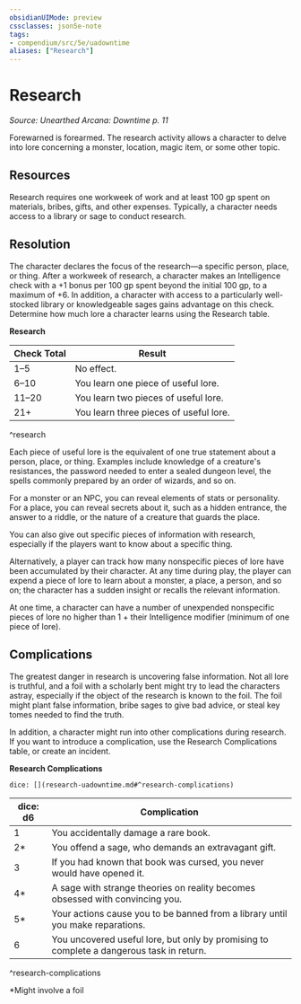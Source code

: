 ```yaml
---
obsidianUIMode: preview
cssclasses: json5e-note
tags:
- compendium/src/5e/uadowntime
aliases: ["Research"]
---
```

# Research
*Source: Unearthed Arcana: Downtime p. 11* 

Forewarned is forearmed. The research activity allows a character to delve into lore concerning a monster, location, magic item, or some other topic.

## Resources

Research requires one workweek of work and at least 100 gp spent on materials, bribes, gifts, and other expenses. Typically, a character needs access to a library or sage to conduct research.

## Resolution

The character declares the focus of the research—a specific person, place, or thing. After a workweek of research, a character makes an Intelligence check with a +1 bonus per 100 gp spent beyond the initial 100 gp, to a maximum of +6. In addition, a character with access to a particularly well-stocked library or knowledgeable sages gains advantage on this check. Determine how much lore a character learns using the Research table.

**Research**

| Check Total | Result |
|-------------|--------|
| 1–5 | No effect. |
| 6–10 | You learn one piece of useful lore. |
| 11–20 | You learn two pieces of useful lore. |
| 21+ | You learn three pieces of useful lore. |
^research

Each piece of useful lore is the equivalent of one true statement about a person, place, or thing. Examples include knowledge of a creature's resistances, the password needed to enter a sealed dungeon level, the spells commonly prepared by an order of wizards, and so on.

For a monster or an NPC, you can reveal elements of stats or personality. For a place, you can reveal secrets about it, such as a hidden entrance, the answer to a riddle, or the nature of a creature that guards the place.

You can also give out specific pieces of information with research, especially if the players want to know about a specific thing.

Alternatively, a player can track how many nonspecific pieces of lore have been accumulated by their character. At any time during play, the player can expend a piece of lore to learn about a monster, a place, a person, and so on; the character has a sudden insight or recalls the relevant information.

At one time, a character can have a number of unexpended nonspecific pieces of lore no higher than 1 + their Intelligence modifier (minimum of one piece of lore).

## Complications

The greatest danger in research is uncovering false information. Not all lore is truthful, and a foil with a scholarly bent might try to lead the characters astray, especially if the object of the research is known to the foil. The foil might plant false information, bribe sages to give bad advice, or steal key tomes needed to find the truth.

In addition, a character might run into other complications during research. If you want to introduce a complication, use the Research Complications table, or create an incident.

**Research Complications**

`dice: [](research-uadowntime.md#^research-complications)`

| dice: d6 | Complication |
|----------|--------------|
| 1 | You accidentally damage a rare book. |
| 2* | You offend a sage, who demands an extravagant gift. |
| 3 | If you had known that book was cursed, you never would have opened it. |
| 4* | A sage with strange theories on reality becomes obsessed with convincing you. |
| 5* | Your actions cause you to be banned from a library until you make reparations. |
| 6 | You uncovered useful lore, but only by promising to complete a dangerous task in return. |
^research-complications

*Might involve a foil
